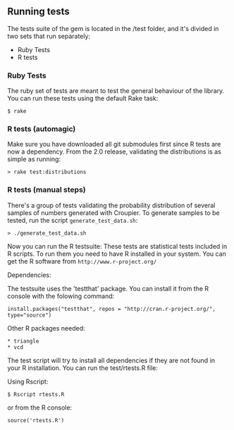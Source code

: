 ## Running tests

The tests suite of the gem is located in the /test folder, and it's divided in two sets that run separately:

* Ruby Tests
* R tests

### Ruby Tests

The ruby set of tests are meant to test the general behaviour of the library.
You can run these tests using the default Rake task:

    $ rake

### R tests (automagic)

Make sure you have downloaded all git submodules first since R tests are now a
dependency. From the 2.0 release, validating the distributions is as simple as running:

    > rake test:distributions

### R tests (manual steps)

There's a group of tests validating the probability distribution of several samples of numbers generated with Croupier.
To generate samples to be tested, run the script ```generate_test_data.sh```:

    > ./generate_test_data.sh

Now you can run the R testsuite:
These tests are statistical tests included in R scripts.
To run them you need to have R installed in your system. You can get the R software from ```http://www.r-project.org/```

Dependencies:

The testsuite uses the 'testthat' package. You can install it from the R console with the folowing command:

    install.packages("testthat", repos = "http://cran.r-project.org/", type="source")

Other R packages needed:

    * triangle
    * vcd

The test script will try to install all dependencies if they are not found in your R installation.
You can run the test/rtests.R file:

Using Rscript:

    $ Rscript rtests.R

or from the R console:

    source('rtests.R')

